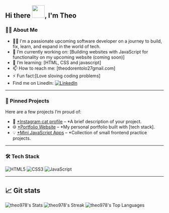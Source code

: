 ## Hi there <img src="https://i.pinimg.com/originals/b9/37/12/b9371273ae94a946e92074d1b9696680.gif" width="40px">, I'm Theo


### 👨‍💻 About Me

- 👦🏾 I'm a passionate upcoming software developer on a journey to  build, fix, learn, and expand in the world of tech.
- 🔭 I’m currently working on: [Building websites with JavaScript for functionality on my upcoming website (coming soon)]
- 🌱 I’m learning: [HTML, CSS and javascript]
- 📫 How to reach me: [theodorentolo27gmail.com]
- ⚡ Fun fact:[Love sloving coding problems]
- Find me on LinedIn: [![LinkedIn](https://img.shields.io/badge/LinkedIn-%230077B5.svg?&style=for-the-badge&logo=linkedin&logoColor=white)](https://www.linkedin.com/in/theo-62797336a/)
---
### 📌 Pinned Projects

Here are a few projects I’m proud of:

- 🚀 [*Instagram cat profile](https://github.com/yourusername/project-repo) – *A brief description of your project.
- 🌐 [*Portfolio Website](https://yourportfolio.com) – *My personal portfolio built with [tech stack].
- 💡 [*Mini JavaScript Apps](https://github.com/yourusername/mini-js-projects) – *Collection of small frontend practice projects.
---
  ### 🛠 Tech Stack

![HTML5](https://img.shields.io/badge/HTML5-E34F26?style=flat&logo=html5&logoColor=white)
![CSS3](https://img.shields.io/badge/CSS3-1572B6?style=flat&logo=css3&logoColor=white)
![JavaScript](https://img.shields.io/badge/JavaScript-F7DF1E?style=flat&logo=javascript&logoColor=black)

---
## 📈 Git stats

![theo978's Stats](https://github-readme-stats.vercel.app/api?username=theo978&theme=vue-dark&show_icons=true&hide_border=true&count_private=true)
![theo978's Streak](https://github-readme-streak-stats.herokuapp.com/?user=theo978&theme=vue-dark&hide_border=true)
![theo978's Top Languages](https://github-readme-stats.vercel.app/api/top-langs/?username=theo978&theme=vue-dark&show_icons=true&hide_border=true&layout=compact)

<!--
**theo978/theo978** is a ✨ _special_ ✨ repository because its `README.md` (this file) appears on your GitHub profile.
Here are some ideas to get you started:

- 🔭 I’m currently working on ...
- 🌱 I’m currently learning ...
- 👯 I’m looking to collaborate on ...
- 🤔 I’m looking for help with ...
- 💬 Ask me about ...
- 📫 How to reach me: ...
- 😄 Pronouns: ...
- ⚡ Fun fact: ...
-->
